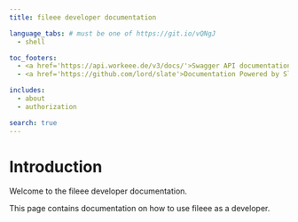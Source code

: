 ```yaml
---
title: fileee developer documentation

language_tabs: # must be one of https://git.io/vQNgJ
  - shell

toc_footers:
  - <a href='https://api.workeee.de/v3/docs/'>Swagger API documentation</a>
  - <a href='https://github.com/lord/slate'>Documentation Powered by Slate</a>

includes:
  - about
  - authorization

search: true
---
```


# Introduction

Welcome to the fileee developer documentation.

This page contains documentation on how to use fileee as a developer.

